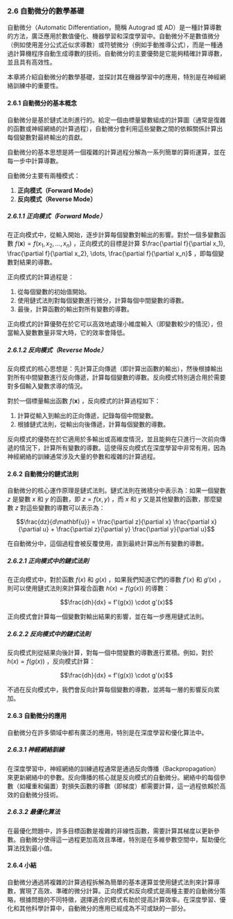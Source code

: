 ### **2.6 自動微分的數學基礎**

自動微分（Automatic Differentiation，簡稱 Autograd 或 AD）是一種計算導數的方法，廣泛應用於數值優化、機器學習和深度學習中。自動微分不是數值微分（例如使用差分公式近似求導數）或符號微分（例如手動推導公式），而是一種通過計算機程序自動生成導數的技術。自動微分的主要優勢是它能夠精確計算導數，並且具有高效性。

本章將介紹自動微分的數學基礎，並探討其在機器學習中的應用，特別是在神經網絡訓練中的重要性。

#### **2.6.1 自動微分的基本概念**

自動微分是基於鏈式法則進行的。給定一個由標量變數組成的計算圖（通常是復雜的函數或神經網絡的計算過程），自動微分會利用這些變數之間的依賴關係計算出每個變數對最終輸出的貢獻。

自動微分的基本思想是將一個複雜的計算過程分解為一系列簡單的算術運算，並在每一步中計算導數。

自動微分主要有兩種模式：
1. **正向模式（Forward Mode）**
2. **反向模式（Reverse Mode）**

##### **2.6.1.1 正向模式（Forward Mode）**

在正向模式中，從輸入開始，逐步計算每個變數對輸出的影響。對於一個多變數函數  $`f(\mathbf{x}) = f(x_1, x_2, \dots, x_n)`$ ，正向模式的目標是計算  $`\frac{\partial f}{\partial x_1}, \frac{\partial f}{\partial x_2}, \dots, \frac{\partial f}{\partial x_n}`$ ，即每個變數對結果的導數。

正向模式的計算過程是：
1. 從每個變數的初始值開始。
2. 使用鏈式法則對每個變數進行微分，計算每個中間變數的導數。
3. 最後，計算函數的輸出對所有變數的導數。

正向模式的計算優勢在於它可以高效地處理小維度輸入（即變數較少的情況），但當輸入變數數量非常大時，它的效率會降低。

##### **2.6.1.2 反向模式（Reverse Mode）**

反向模式的核心思想是：先計算正向傳遞（即計算出函數的輸出），然後根據輸出對所有中間變數進行反向傳遞，計算每個變數的導數。反向模式特別適合用於需要對多個輸入變數求導的情況。

對於一個標量輸出函數  $`f(\mathbf{x})`$ ，反向模式的計算過程如下：
1. 計算從輸入到輸出的正向傳遞，記錄每個中間變數。
2. 根據鏈式法則，從輸出向後傳遞，計算每個變數的導數。

反向模式的優勢在於它適用於多輸出或高維度情況，並且能夠在只進行一次前向傳遞的情況下，計算所有變數的導數。這使得反向模式在深度學習中非常有用，因為神經網絡的訓練通常涉及大量的參數和複雜的計算過程。

#### **2.6.2 自動微分的鏈式法則**

自動微分的核心運作原理是鏈式法則。鏈式法則在微積分中表示為：如果一個變數  $`z`$  是變數  $`x`$  和  $`y`$  的函數，即  $`z = f(x, y)`$ ，而  $`x`$  和  $`y`$  又是其他變數的函數，那麼變數  $`z`$  對這些變數的導數可以表示為：


```math
\frac{dz}{d\mathbf{u}} = \frac{\partial z}{\partial x} \frac{\partial x}{\partial u} + \frac{\partial z}{\partial y} \frac{\partial y}{\partial u}
```


在自動微分中，這個過程會被反覆使用，直到最終計算出所有變數的導數。

##### **2.6.2.1 正向模式中的鏈式法則**

在正向模式中，對於函數  $`f(x)`$  和  $`g(x)`$ ，如果我們知道它們的導數  $`f'(x)`$  和  $`g'(x)`$ ，則可以使用鏈式法則來計算複合函數  $`h(x) = f(g(x))`$  的導數：


```math
\frac{dh}{dx} = f'(g(x)) \cdot g'(x)
```


正向模式會計算每一個變數對輸出結果的影響，並在每一步應用鏈式法則。

##### **2.6.2.2 反向模式中的鏈式法則**

反向模式則從結果向後計算，對每一個中間變數的導數進行累積。例如，對於  $`h(x) = f(g(x))`$ ，反向模式計算：


```math
\frac{dh}{dx} = f'(g(x)) \cdot g'(x)
```


不過在反向模式中，我們會反向計算每個變數的導數，並將每一層的影響反向累加。

#### **2.6.3 自動微分的應用**

自動微分在許多領域中都有廣泛的應用，特別是在深度學習和優化算法中。

##### **2.6.3.1 神經網絡訓練**

在深度學習中，神經網絡的訓練過程通常是通過反向傳播（Backpropagation）來更新網絡中的參數。反向傳播的核心就是反向模式的自動微分。網絡中的每個參數（如權重和偏置）對損失函數的導數（即梯度）都需要計算，這一過程依賴於高效的自動微分技術。

##### **2.6.3.2 最優化算法**

在最優化問題中，許多目標函數是複雜的非線性函數，需要計算其梯度以更新參數。自動微分使得這一過程更加高效且準確，特別是在多維參數空間中，幫助優化算法找到最小值。

#### **2.6.4 小結**

自動微分通過將複雜的計算過程拆解為簡單的基本運算並使用鏈式法則來計算導數，實現了高效、準確的微分計算。正向模式和反向模式是兩種主要的自動微分策略，根據問題的不同特徵，選擇適合的模式有助於提高計算效率。在深度學習、優化和其他科學計算中，自動微分的應用已經成為不可或缺的一部分。